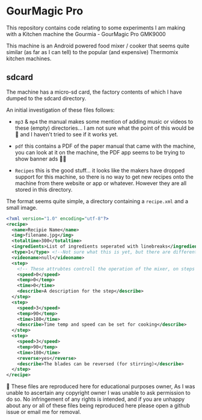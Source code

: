 # GourMagic Pro

This repository contains code relating to some experiments I am making with
a Kitchen machine the Gourmia - GourMagic Pro GMK9000

This machine is an Android powered food mixer / cooker that seems quite similar
(as far as I can tell) to the popular (and expensive) Thermomix kitchen machines.


## sdcard

The machine has a micro-sd card, the factory contents of which I have dumped to
the sdcard directory.

An initial investigation of these files follows:

* `mp3` & `mp4` the manual makes some mention of adding music or videos to these
(empty) directories... I am not sure what the point of this would be 🤷 and I
haven't tried to see if it works yet.

* `pdf` this contains a PDF of the paper manual that came with the machine,
you can look at it on the machine, the PDF app seems to be trying to show
banner ads 💩😢

* `Recipes` this is the good stuff... it looks like the makers have dropped
support for this machine, so there is no way to get new recipes onto the machine
from there website or app or whatever. However they are all stored in this directory.

The format seems quite simple, a directory containing a `recipe.xml` and a
small image.

```xml
<?xml version="1.0" encoding="utf-8"?>
<recipe>
  <name>Recipie Name</name>
  <img>filename.jpg</img>
  <totaltime>300</totaltime>
  <ingredients>List of ingredients seperated with linebreaks</ingredients>
  <type>1</type> <!--Not sure what this is yet, but there are different values for different recipies-->
  <videoname>null</videoname>
  <step>
    <!-- These attrubtes controll the operation of the mixer, on steps for manual actions they are all set to 0-->
    <speed>0</speed>
    <temp>0</temp>
    <time>0</time>
    <describe>A description for the step</describe>
  </step>
  <step>
    <speed>3</speed>
    <temp>90</temp>
    <time>180</time>
    <describe>Time temp and speed can be set for cooking</describe>
  </step>
  <step>
    <speed>3</speed>
    <temp>90</temp>
    <time>180</time>
    <reverse>yes</reverse>
    <describe>The blades can be reversed (for stirring)</describe>
  </step>
</recipe>
```

📝 These files are reproduced here for educational purposes owner, As I was 
unable to ascertain any copyright owner I was unable to ask permission to do so.
No infringement of any rights is intended, and if you are unhappy about any or
all of these files being reproduced here please open a github issue or email me
for removal.
